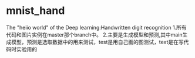 # mnist_hand
The "heiio world" of the Deep learning:Handwritten digit recognition
1.所有代码和图片实例在master那个branch中。
2.主要是生成模型和预测,其中main生成模型，预测是选取数据中的用来测试，test是用自己画的图测试，text是在写代码时实验用的

